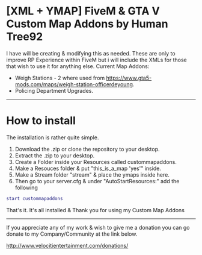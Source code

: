 # [XML + YMAP] FiveM & GTA V Custom Map Addons by Human Tree92
I have will be creating & modifying this as needed. These are only to improve RP Experience within FiveM but i will include the XMLs for those that wish to use it for anything else. Current Map Addons:
+ Weigh Stations - 2 where used from https://www.gta5-mods.com/maps/weigh-station-officerdeyoung.
+ Policing Department Upgrades.

---

# How to install
The installation is rather quite simple.

1. Download the .zip or clone the repository to your desktop.
2. Extract the .zip to your desktop.
3. Create a Folder inside your Resources called custommapaddons.
4. Make a Resouces folder & put "this_is_a_map 'yes'" inside.
5. Make a Stream folder "stream" & place the ymaps inside here.
6. Then go to your server.cfg & under "AutoStartResources:" add the following
```lua
start custommapaddons
```
That's it. It's all installed & Thank you for using my Custom Map Addons

---

If you appreciate any of my work & wish to give me a donation you can go donate to my Company/Community at the link below.

http://www.velocitientertainment.com/donations/
